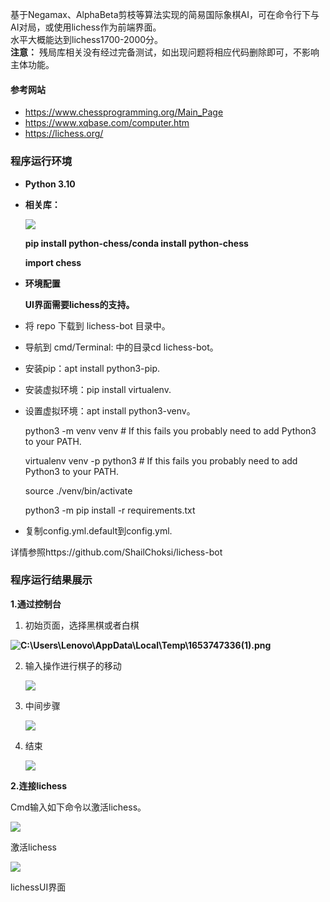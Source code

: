 基于Negamax、AlphaBeta剪枝等算法实现的简易国际象棋AI，可在命令行下与AI对局，或使用lichess作为前端界面。  
水平大概能达到lichess1700-2000分。  
**注意：** 残局库相关没有经过完备测试，如出现问题将相应代码删除即可，不影响主体功能。

#### 参考网站
* https://www.chessprogramming.org/Main_Page
* https://www.xqbase.com/computer.htm
* https://lichess.org/  

### 程序运行环境

-   **Python 3.10**
-   **相关库：**

    ![](https://s2.loli.net/2023/03/06/CfHrZwSoX8AlJIY.png)

    **pip install python-chess/conda install python-chess**

    **import chess**

-   **环境配置**

    **UI界面需要lichess的支持。**

-   将 repo 下载到 lichess-bot 目录中。
-   导航到 cmd/Terminal: 中的目录cd lichess-bot。
-   安装pip：apt install python3-pip.
-   安装虚拟环境：pip install virtualenv.
-   设置虚拟环境：apt install python3-venv。

    python3 -m venv venv \# If this fails you probably need to add Python3 to your PATH.

    virtualenv venv -p python3 \# If this fails you probably need to add Python3 to your PATH.

    source ./venv/bin/activate

    python3 -m pip install -r requirements.txt

-   复制config.yml.default到config.yml.

详情参照https://github.com/ShailChoksi/lichess-bot

### 程序运行结果展示

**1.通过控制台**

1.  初始页面，选择黑棋或者白棋

**![C:\\Users\\Lenovo\\AppData\\Local\\Temp\\1653747336(1).png](https://s2.loli.net/2023/03/06/coWTPiLVQnvwl3z.png)**

2.  输入操作进行棋子的移动

    ![](https://s2.loli.net/2023/03/06/a73pcNrUg2Oln6z.png)

3.  中间步骤

    ![](https://s2.loli.net/2023/03/06/7t8nvzeTUENgAbX.png)

4.  结束

    ![](https://s2.loli.net/2023/03/06/N8AKWhPDB7Ye6IL.png)

**2.连接lichess**

Cmd输入如下命令以激活lichess。

![](https://s2.loli.net/2023/03/06/Q9qHwXrmiJogSVI.png)

激活lichess

![](https://s2.loli.net/2023/03/06/sLe3D2mCVNOvtaQ.png)

lichessUI界面